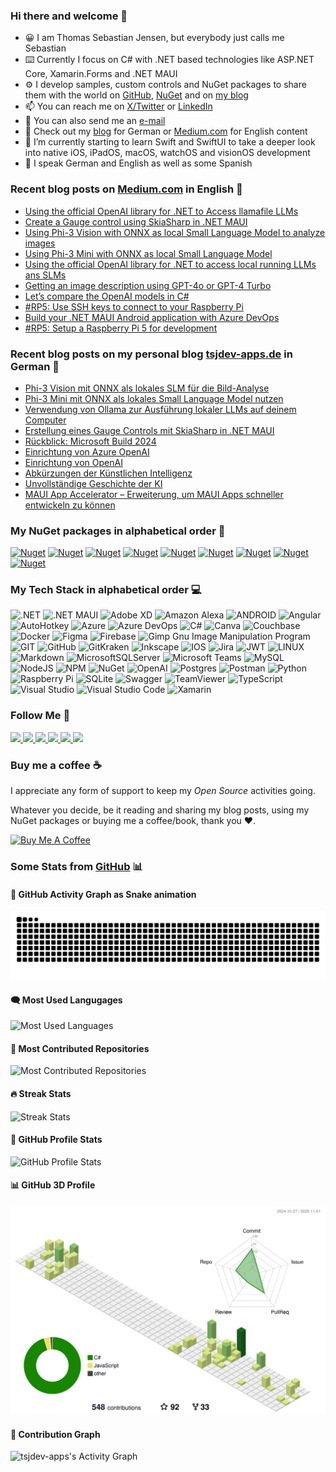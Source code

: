 ### Hi there and welcome 👋

- 😀 I am Thomas Sebastian Jensen, but everybody just calls me Sebastian
- ⌨️ Currently I focus on C# with .NET based technologies like ASP.NET Core, Xamarin.Forms and .NET MAUI
- ⚙️ I develop samples, custom controls and NuGet packages to share them with the world on [GitHub](https://github.com/tsjdev-apps), [NuGet](https://www.nuget.org/profiles/tsjdev-apps) and on [my blog](https://www.tsjdev-apps.de)
- 📫 You can reach me on [X/Twitter](https://www.twitter.com/tsjdevapps) or [LinkedIn](https://linkedin.com/in/thomassebastianjensen)
- 📧 You can also send me an [e-mail](mailto:apps@tsjdev-apps.de)
- 🔭 Check out my [blog](https://www.tsjdev-apps.de) for German or [Medium.com](https://medium.com/@tsjdevapps) for English content
- 🌱 I’m currently starting to learn Swift and SwiftUI to take a deeper look into native iOS, iPadOS, macOS, watchOS and visionOS development
- 🤟 I speak German and English as well as some Spanish


### Recent blog posts on [Medium.com](https://medium.com/@tsjdevapps) in English 📝
<!-- MEDIUM-BLOG-POST-LIST:START -->
- [Using the official OpenAI library for .NET to Access llamafile LLMs](https://medium.com/medialesson/using-the-official-openai-library-for-net-to-access-llamafile-llms-c0d8668dbc1d?source=rss-c8f6762e0e4b------2)
- [Create a Gauge control using SkiaSharp in .NET MAUI](https://medium.com/@tsjdevapps/create-a-gauge-control-using-skiasharp-in-net-maui-ce418e6320fb?source=rss-c8f6762e0e4b------2)
- [Using Phi-3 Vision with ONNX as local Small Language Model to analyze images](https://medium.com/medialesson/using-phi-3-vision-with-onnx-as-local-small-language-model-to-analyze-images-a49573dc36a2?source=rss-c8f6762e0e4b------2)
- [Using Phi-3 Mini with ONNX as local Small Language Model](https://medium.com/medialesson/using-phi-3-mini-with-onnx-as-local-small-language-model-2466f559af73?source=rss-c8f6762e0e4b------2)
- [Using the official OpenAI library for .NET to access local running LLMs ans SLMs](https://medium.com/medialesson/using-the-official-openai-library-for-net-to-access-local-running-llms-ans-slms-dfdbc0f90404?source=rss-c8f6762e0e4b------2)
- [Getting an image description using GPT-4o or GPT-4 Turbo](https://medium.com/medialesson/getting-an-image-description-using-gpt-4o-or-gpt-4-turbo-e771e1b3f262?source=rss-c8f6762e0e4b------2)
- [Let’s compare the OpenAI models in C#](https://medium.com/medialesson/lets-compare-the-openai-models-in-c-916e33e1d539?source=rss-c8f6762e0e4b------2)
- [#RP5: Use SSH keys to connect to your Raspberry Pi](https://medium.com/medialesson/rp5-use-ssh-keys-to-connect-to-your-raspberry-pi-7f90ed746437?source=rss-c8f6762e0e4b------2)
- [Build your .NET MAUI Android application with Azure DevOps](https://medium.com/medialesson/build-your-net-maui-android-application-with-azure-devops-8183fd0473fd?source=rss-c8f6762e0e4b------2)
- [#RP5: Setup a Raspberry Pi 5 for development](https://medium.com/medialesson/rp5-setup-a-raspberry-pi-5-for-development-09eebf94b959?source=rss-c8f6762e0e4b------2)
<!-- MEDIUM-BLOG-POST-LIST:END -->


### Recent blog posts on my personal blog [tsjdev-apps.de](https://www.tsjdev-apps.de) in German 📝
<!-- WORDPRESS-BLOG-POST-LIST:START -->
- [Phi-3 Vision mit ONNX als lokales SLM für die Bild-Analyse](https://www.tsjdev-apps.de/phi-3-vision-mit-onnx-als-lokales-slm-fuer-die-bild-analyse/)
- [Phi-3 Mini mit ONNX als lokales Small Language Model nutzen](https://www.tsjdev-apps.de/phi-3-mini-mit-onnx-als-lokales-small-language-model-nutzen/)
- [Verwendung von Ollama zur Ausführung lokaler LLMs auf deinem Computer](https://www.tsjdev-apps.de/verwendung-von-ollama-zur-ausfuehrung-lokaler-llms-auf-deinem-computer/)
- [Erstellung eines Gauge Controls mit SkiaSharp in .NET MAUI](https://www.tsjdev-apps.de/erstellung-eines-gauge-controls-mit-skiasharp-in-net-maui/)
- [Rückblick: Microsoft Build 2024](https://www.tsjdev-apps.de/rueckblick-microsoft-build-2024/)
- [Einrichtung von Azure OpenAI](https://www.tsjdev-apps.de/einrichtung-von-azure-openai/)
- [Einrichtung von OpenAI](https://www.tsjdev-apps.de/einrichtung-von-openai/)
- [Abkürzungen der Künstlichen Intelligenz](https://www.tsjdev-apps.de/abkuerzungen-der-kuenstlichen-intelligenz/)
- [Unvollständige Geschichte der KI](https://www.tsjdev-apps.de/unvollstaendige-geschichte-der-ki/)
- [MAUI App Accelerator – Erweiterung, um MAUI Apps schneller entwickeln zu können](https://www.tsjdev-apps.de/maui-app-accelerator-erweiterung-um-maui-apps-schneller-entwickeln-zu-koennen/)
<!-- WORDPRESS-BLOG-POST-LIST:END -->


### My NuGet packages in alphabetical order 👔

[![Nuget](https://img.shields.io/nuget/v/LittleHelpersSharp?label=LittleHelpersSharp&color=1284C5)](https://www.nuget.org/packages/LittleHelpersSharp )
[![Nuget](https://img.shields.io/nuget/v/ICanHazDadJokeSharp?label=ICanHazDadJokeSharp&color=1B94FF)](https://www.nuget.org/packages/ICanHazDadJokeSharp)
[![Nuget](https://img.shields.io/nuget/v/OpenWeatherMapSharp?label=OpenWeatherMapSharp&color=EB6E4B)](https://www.nuget.org/packages/OpenWeatherMapSharp)
[![Nuget](https://img.shields.io/nuget/v/RandomUserSharp?label=RandomUserSharp&color=83BA43)](https://www.nuget.org/packages/RandomUserSharp)
[![Nuget](https://img.shields.io/nuget/v/RESTCountriesSharp?label=RESTCountriesSharp&color=53CEED)](https://www.nuget.org/packages/RESTCountriesSharp)
[![Nuget](https://img.shields.io/nuget/v/SimpleRatingControl.MAUI?label=SimpleRatingControl.MAUI&color=1284C5)](https://www.nuget.org/packages/SimpleRatingControl.MAUI)
[![Nuget](https://img.shields.io/nuget/v/tsjdevapps.MauiControlsLib?label=tsjdevapps.MauiControlsLib&color=5F3DDA)](https://www.nuget.org/packages/tsjdevapps.MauiControlsLib)
[![Nuget](https://img.shields.io/nuget/v/What3WordsSharp?label=What3WordsSharp&color=1284C5)](https://www.nuget.org/packages/What3WordsSharp)
[![Nuget](https://img.shields.io/nuget/v/UnsplashSharp?label=UnsplashSharp&color=000000)](https://www.nuget.org/packages/UnsplashSharp)


### My Tech Stack in alphabetical order 💻

![.NET](https://img.shields.io/badge/.NET-5C2D91?style=for-the-badge&logo=.net&logoColor=white) ![.NET MAUI](https://img.shields.io/badge/.NET%20MAUI-5C2D91?style=for-the-badge&logo=.net&logoColor=white)  ![Adobe XD](https://img.shields.io/badge/Adobe%20XD-470137?style=for-the-badge&logo=Adobe%20XD&logoColor=#FF61F6) ![Amazon Alexa](https://img.shields.io/badge/Amazon%20Alexa-00CAFF.svg?style=for-the-badge&logo=amazonalexa&logoColor=white) ![ANDROID](https://img.shields.io/badge/android-%2320232a.svg?style=for-the-badge&logo=android&logoColor=%a4c639) ![Angular](https://img.shields.io/badge/angular-%23DD0031.svg?style=for-the-badge&logo=angular&logoColor=white) ![AutoHotkey](https://img.shields.io/badge/AutoHotKey-334455.svg?style=for-the-badge&logo=autohotkey&logoColor=white) ![Azure](https://img.shields.io/badge/azure-%230072C6.svg?style=for-the-badge&logo=microsoftazure&logoColor=white) ![Azure DevOps](https://img.shields.io/badge/Azure%20DevOps-%230072C6.svg?style=for-the-badge&logo=azure-devops&logoColor=white) ![C#](https://img.shields.io/badge/c%23-%23239120.svg?style=for-the-badge&logo=c-sharp&logoColor=white) ![Canva](https://img.shields.io/badge/Canva-%2300C4CC.svg?style=for-the-badge&logo=Canva&logoColor=white) ![Couchbase](https://img.shields.io/badge/Couchbase-EA2328?style=for-the-badge&logo=couchbase&logoColor=white)  ![Docker](https://img.shields.io/badge/docker-%230db7ed.svg?style=for-the-badge&logo=docker&logoColor=white) ![Figma](https://img.shields.io/badge/figma-%23F24E1E.svg?style=for-the-badge&logo=figma&logoColor=white) ![Firebase](https://img.shields.io/badge/firebase-%23039BE5.svg?style=for-the-badge&logo=firebase) ![Gimp Gnu Image Manipulation Program](https://img.shields.io/badge/Gimp-657D8B?style=for-the-badge&logo=gimp&logoColor=FFFFFF) ![GIT](https://img.shields.io/badge/Git-fc6d26?style=for-the-badge&logo=git&logoColor=white) ![GitHub](https://img.shields.io/badge/GitHub-%23121011.svg?style=for-the-badge&logo=github&logoColor=white) ![GitKraken](https://img.shields.io/badge/GitKraken-179287.svg?style=for-the-badge&logo=gitkraken&logoColor=white) ![Inkscape](https://img.shields.io/badge/Inkscape-e0e0e0?style=for-the-badge&logo=inkscape&logoColor=080A13) ![IOS](https://img.shields.io/badge/IOS-%2320232a.svg?style=for-the-badge&logo=apple&logoColor=white) ![Jira](https://img.shields.io/badge/jira-%230A0FFF.svg?style=for-the-badge&logo=jira&logoColor=white) ![JWT](https://img.shields.io/badge/JWT-black?style=for-the-badge&logo=JSON%20web%20tokens) ![LINUX](https://img.shields.io/badge/Linux-FCC624?style=for-the-badge&logo=linux&logoColor=black) ![Markdown](https://img.shields.io/badge/markdown-%23000000.svg?style=for-the-badge&logo=markdown&logoColor=white) ![MicrosoftSQLServer](https://img.shields.io/badge/Microsoft%20SQL%20Sever-CC2927?style=for-the-badge&logo=microsoft%20sql%20server&logoColor=white) ![Microsoft Teams](https://img.shields.io/badge/Microsoft%20Teams-6264A7?style=for-the-badge&logo=microsoftteams&logoColor=white) ![MySQL](https://img.shields.io/badge/MySQL-4479A1?style=for-the-badge&logo=mysql&logoColor=white) ![NodeJS](https://img.shields.io/badge/node.js-6DA55F?style=for-the-badge&logo=node.js&logoColor=white) ![NPM](https://img.shields.io/badge/NPM-%23000000.svg?style=for-the-badge&logo=npm&logoColor=white) ![NuGet](https://img.shields.io/badge/NUGET-%23000000.svg?style=for-the-badge&logo=nuget&logoColor=white&color=004880) ![OpenAI](https://img.shields.io/badge/OpenAI-412991.svg?style=for-the-badge&logo=openai&logoColor=white&color=004880) ![Postgres](https://img.shields.io/badge/postgres-%23316192.svg?style=for-the-badge&logo=postgresql&logoColor=white) ![Postman](https://img.shields.io/badge/Postman-FF6C37?style=for-the-badge&logo=postman&logoColor=white) ![Python](https://img.shields.io/badge/python-3670A0?style=for-the-badge&logo=python&logoColor=ffdd54) ![Raspberry Pi](https://img.shields.io/badge/-RaspberryPi-C51A4A?style=for-the-badge&logo=Raspberry-Pi) ![SQLite](https://img.shields.io/badge/sqlite-%2307405e.svg?style=for-the-badge&logo=sqlite&logoColor=white) ![Swagger](https://img.shields.io/badge/-Swagger-%23Clojure?style=for-the-badge&logo=swagger&logoColor=white) ![TeamViewer](https://img.shields.io/badge/TeamViewer-004680?style=for-the-badge&logo=teamviewer&logoColor=white) ![TypeScript](https://img.shields.io/badge/typescript-%23007ACC.svg?style=for-the-badge&logo=typescript&logoColor=white) ![Visual Studio](https://img.shields.io/badge/Visual%20Studio-5C2D91.svg?style=for-the-badge&logo=visualstudio&logoColor=white) ![Visual Studio Code](https://img.shields.io/badge/Visual%20Studio%20Code-007ACC.svg?style=for-the-badge&logo=visualstudiocode&logoColor=white) ![Xamarin](https://img.shields.io/badge/Xamarin.Forms-3199DC?style=for-the-badge&logo=xamarin&logoColor=white) 


### Follow Me 🤟

<div>
    <a href="https://twitter.com/tsjdevapps">
        <img src="https://img.shields.io/badge/Twitter-1DA1F2?style=for-the-badge&logo=twitter&logoColor=white" />
    </a>
    <a href="https://www.facebook.com/thosebjensen/">
        <img src="https://img.shields.io/badge/Facebook-1877F2?style=for-the-badge&logo=facebook&logoColor=white" />
    </a>
    <a href="https://linkedin.com/in/thomassebastianjensen">
        <img src="https://img.shields.io/badge/LinkedIn-blue?logo=linkedin&style=for-the-badge" />
    </a>
    <a href="https://github.com/tsjdev-apps">
        <img src="https://img.shields.io/badge/GitHub-black?logo=github&style=for-the-badge" />
    </a>
    <a href="https://www.youtube.com/tsjdevapps">
        <img src="https://img.shields.io/badge/YouTube-red?style=for-the-badge&logo=youtube" />
    </a>
    <a href="https://medium.com/@tsjdevapps">
        <img src="https://img.shields.io/badge/Medium-black?style=for-the-badge&logo=medium" />
    </a>
</div>

### Buy me a coffee ☕

I appreciate any form of support to keep my _Open Source_ activities going.

Whatever you decide, be it reading and sharing my blog posts, using my NuGet packages or buying me a coffee/book, thank you ❤️.

<a href="https://www.buymeacoffee.com/tsjdevapps" target="_blank"><img src="https://cdn.buymeacoffee.com/buttons/default-yellow.png" alt="Buy Me A Coffee" height="41" width="174"></a>

### Some Stats from [GitHub](https://github.com/tsjdev-apps) 📊

#### 🐍 GitHub Activity Graph as Snake animation

![GitHub Snake animation](https://raw.githubusercontent.com/tsjdev-apps/tsjdev-apps/snake-output/github-contribution-grid-snake.svg)

#### 🗨️ Most Used Langugages

![Most Used Languages](https://api.githubtrends.io/user/svg/tsjdev-apps/langs?time_range=one_year&theme=bright_lights)

#### 💾 Most Contributed Repositories

![Most Contributed Repositories](https://api.githubtrends.io/user/svg/tsjdev-apps/repos?time_range=one_year&theme=bright_lights)


#### 🔥 Streak Stats

![Streak Stats](https://streak-stats.demolab.com/?user=tsjdev-apps&theme=monokai-metallian)

#### 👤 GitHub Profile Stats

![GitHub Profile Stats](https://denvercoder1-github-readme-stats.vercel.app/api/?username=tsjdev-apps&show_icons=true&include_all_commits=true&count_private=true&theme=react&bg_color=1F222E&title_color=F85D7F&icon_color=F8D866)

#### 📊 GitHub 3D Profile

![GitHub 3D Profile](https://raw.githubusercontent.com/tsjdev-apps/tsjdev-apps/profile3d-output/profile-green-animate.svg)

#### 🎯 Contribution Graph

<img alt="tsjdev-apps's Activity Graph" src="https://github-readme-activity-graph.vercel.app/graph/?username=tsjdev-apps&bg_color=1F222E&color=F8D866&line=F85D7F&point=FFFFFF" /></a>
